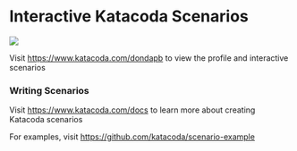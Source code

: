 # Interactive Katacoda Scenarios

[![](http://shields.katacoda.com/katacoda/dondapb/count.svg)](https://www.katacoda.com/dondapb "Get your profile on Katacoda.com")

Visit https://www.katacoda.com/dondapb to view the profile and interactive scenarios

### Writing Scenarios
Visit https://www.katacoda.com/docs to learn more about creating Katacoda scenarios

For examples, visit https://github.com/katacoda/scenario-example
